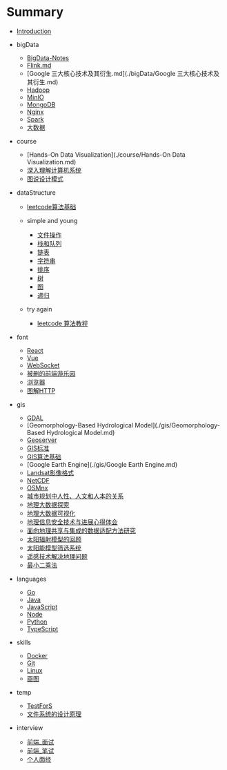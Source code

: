# Summary

* [Introduction](./README.md)
* bigData
  - [BigData-Notes](./bigData/BigData-Notes.md)
  - [Flink.md](./bigData/Flink.md)
  - [Google 三大核心技术及其衍生.md](./bigData/Google 三大核心技术及其衍生.md)
  - [Hadoop](./bigData/Hadoop.md)
  - [MinIO](./bigData/MinIO.md)
  - [MongoDB](./bigData/MongoDB.md)
  - [Nginx](./bigData/Nginx.md)
  - [Spark](./bigData/Spark.md)
  - [大数据](./bigData/大数据.md)
* course
  - [Hands-On Data Visualization](./course/Hands-On Data Visualization.md)
  - [深入理解计算机系统](./course/深入理解计算机系统.md)
  - [图说设计模式](./course/图说设计模式.md)
* dataStructure

  - [leetcode算法基础](./dataStructure/leetcode算法教程.md)

  - simple and young
    - [文件操作](./dataStructure/simple/文件操作.md)
    - [栈和队列](./dataStructure/simple/栈和队列.md)
    - [链表](./dataStructure/simple/链表.md)
    - [字符串](./dataStructure/simple/字符串.md)
    - [排序](./dataStructure/simple/排序.md)
    - [树](./dataStructure/simple/树.md)
    - [图](./dataStructure/simple/图.md)
    - [递归](./dataStructure/simple/递归.md)
  - try again
    - [leetcode 算法教程](./dataStructure/leetcode算法教程.md)
* font
  - [React](./font/React.md)
  - [Vue](./font/Vue.md)
  - [WebSocket](./font/WebSocket.md)
  - [被删的前端游乐园](./font/被删的前端游乐园.md)
  - [浏览器](./font/浏览器.md)
  - [图解HTTP](./font/图解HTTP.md)
* gis
  - [GDAL](./gis/GDAL.md)
  - [Geomorphology-Based Hydrological Model](./gis/Geomorphology-Based Hydrological Model.md)
  - [Geoserver](./gis/GeoserverModel.md)
  - [GIS标准](./gis/GIS标准.md)
  - [GIS算法基础](./gis/GIS算法基础.md)
  - [Google Earth Engine](./gis/Google Earth Engine.md)
  - [Landsat影像格式](./gis/Landsat影像格式.md)
  - [NetCDF](./gis/NetCDF.md)
  - [OSMnx](./gis/OSMnx.md)
  - [城市规划中人性、人文和人本的关系](./gis/城市规划中人性、人文和人本的关系.md)
  - [地理大数据探索](./gis/地理大数据探索.md)
  - [地理大数据可视化](./gis/地理大数据可视化.md)
  - [地理信息安全技术与进展心得体会](./gis/地理信息安全技术与进展心得体会.md)
  - [面向地理共享与集成的数据适配方法研究](./gis/面向地理共享与集成的数据适配方法研究.md)
  - [太阳辐射模型的回顾](./gis/太阳辐射模型的回顾.md)
  - [太阳能模型筛选系统](./gis/太阳能模型筛选系统.md)
  - [遥感技术解决地理问题](./gis/遥感技术解决地理问题.md)
  - [最小二乘法](./gis/最小二乘法.md)
* languages
  - [Go](./languages/Go.md)
  - [Java](./languages/Java.md)
  - [JavaScript](./languages/JavaScript.md)
  - [Node](./languages/Node.md)
  - [Python](./languages/Python.md)
  - [TypeScript](./languages/TypeScript.md)
* skills
  - [Docker](./skills/Docker.md)
  - [Git](./skills/Git.md)
  - [Linux](./skills/Linux.md)
  - [画图](./skills/画图.md)
* temp
  - [TestForS](./temp/TestForS.md)
  - [文件系统的设计原理](./temp/文件系统的设计原理.md)
* interview

  - [前端_面试](./interview/前端_面试.md)
  - [前端_笔试](./interview/前端_笔试.md)
  - [个人面经](./interview/个人面经.md)

